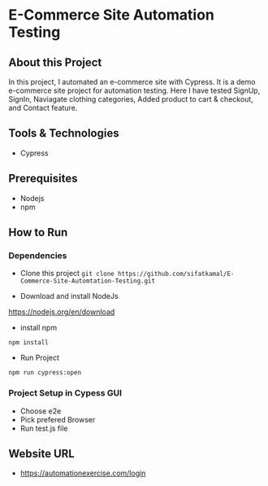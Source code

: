 # E-Commerce Site Automation Testing

## About this Project

<p>In this project, I automated an e-commerce site with Cypress. It is a demo e-commerce site project for automation testing. Here I have tested SignUp, SignIn, Naviagate clothing categories, Added product to cart & checkout, and Contact feature.</p>

## Tools & Technologies
- Cypress

## Prerequisites

- Nodejs
- npm

## How to Run

### Dependencies

- Clone this project
``git clone https://github.com/sifatkamal/E-Commerce-Site-Automtation-Testing.git``

- Download and install NodeJs

https://nodejs.org/en/download

- install npm

``npm install``

- Run Project

``npm run cypress:open``

### Project Setup in Cypess GUI

- Choose e2e
- Pick prefered Browser
- Run test.js file

## Website URL
- https://automationexercise.com/login

